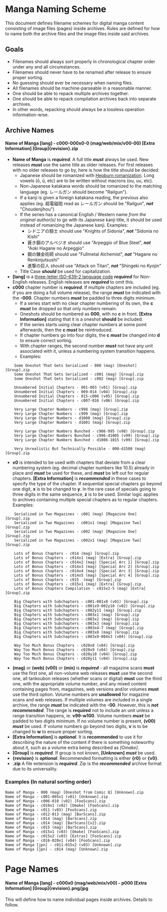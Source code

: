 # Manga Naming Scheme

This document defines filename schemes for digital manga content consisting of image files (pages) inside archives. Rules are defined for how to name both the archive files and the image files inside said archives.

## Goals

* Filenames should always sort properly in chronological chapter order under any and all circumstances.
* Filenames should never have to be renamed after release to ensure proper sorting.
* No guessing should ever be necessary when naming files.
* All filenames should be machine-parseable in a reasonable manner.
* One should be able to repack multiple archives together.
* One should be able to repack compilation archives back into separate archives.
* In other words, repacking should always be a lossless operation information-wise.

## Archive Names

#### **Name of Manga [lang] - c000-000x0-0 (mag/web/mix/v00-00) [Extra Information] [Group]{revision}.zip**

- **Name of Manga** is ***required***. A full title ***must*** always be used. New releases ***must*** use the same title as older releases. For first releases with no older releases to go by, here is how the title should be decided:
  - Japanese should be romanized with [Hepburn romanization](http://en.wikipedia.org/wiki/Hepburn_romanization). Long vowels (ō, ū, etc) are to be written without macrons (ou, uu, etc).
  - Non-Japanese katakana words should be romanized to the matching language (eg. レールガン should become "Railgun").
  - If a kanji is given a foreign katakana reading, the previous also applies (eg. 超電磁砲 read as レールガン should be "Railgun", ***not*** "Choudenjihou")
  - If the series has a canonical English / Western name *from the original author(s)* to go with its Japanese kanji title, it should be used instead of romanizing the Japanese kanji. Examples:
      -  シドニアの騎士 should use "Knights of Sidonia", ***not*** "Sidonia no Kishi"
      - 蒼き鋼のアルペジオ should use "Arpeggio of Blue Steel", ***not*** "Aoki Hagane no Arpeggio"
      - 鋼の錬金術師 should use "Fullmetal Alchemist", ***not*** "Hagane no Renkinjutsushi"
      - 進撃の巨人 should use "Attack on Titan", ***not*** "Shingeki no Kyojin"
  - Title Case ***should*** be used for capitalization.
- **[lang]** is a [three-letter ISO-639-2 language code](http://en.wikipedia.org/wiki/List_of_ISO_639-1_codes) ***required*** for Non-English releases. English releases are ***required*** to omit this.
- **c000** chapter number is ***required***. If multiple chapters are included (eg. if you are doing a full volume release), the range ***must*** be indicated with the **-000**. Chapter numbers ***must*** be padded to three digits minimum.
  - If a series start with no clear chapter numbering of its own, the **c** ***must*** be dropped so that only numbers remain.
  - Oneshots should be numbered as **000**, with no **c** in front. **[Extra Information]** stating that it is a oneshot **should** be included.
  - If the series starts using clear chapter numbers at some point afterwards, then the **c** ***must*** be reintroduced.
  - If chapter numbers go into four digits, the **c** ***must*** be changed into **d** to ensure correct sorting.
  - With chapter ranges, the second number ***must*** not have any unit associated with it, unless a numbering system transition happens.
  - Examples:
```
    Some Oneshot That Gets Serialized - 000 (mag) [Oneshot] [Group].zip
    Some Oneshot That Gets Serialized - c001 (mag) [Group].zip
    Some Oneshot That Gets Serialized - c002 (mag) [Group].zip
    
    Unnumbered Initial Chapters - 001-003 (v01) [Group].zip
    Unnumbered Initial Chapters - 009-014 (v04) [Group].zip
    Unnumbered Initial Chapters - 015-c006 (v05) [Group].zip
    Unnumbered Initial Chapters - c007-016 (v06) [Group].zip
    
    Very Large Chapter Numbers - c998 (mag) [Group].zip
    Very Large Chapter Numbers - c999 (mag) [Group].zip
    Very Large Chapter Numbers - d1000 (mag) [Group].zip
    Very Large Chapter Numbers - d1001 (mag) [Group].zip
    
    Very Large Chapter Numbers Bunched - c986-995 (v98) [Group].zip
    Very Large Chapter Numbers Bunched - c996-d1005 (v99) [Group].zip
    Very Large Chapter Numbers Bunched - d1006-1015 (v99) [Group].zip
    
    Very Unrealistic But Technically Possible - 000-d1500 (mag) [Group].zip
```
- **x0** is intended to be used with chapters that deviate from a clear numbering system (eg. decimal chapter numbers like 10.5) already in place and ***must*** be used for these, and ***must*** be left out for regular chapters. **[Extra Information]** is ***recommended*** in these cases to specify the type of the chapter. If sequential special chapters go beyond one digit, **x** is to be changed to **y**. In the rare case of specials going to three digits in the same sequence, **z** is to be used. Similar logic applies to archives containing multiple special chapters as to regular chapters. Examples:
```
    Serialized in Two Magazines - c001 (mag) [Magazine One] [Group].zip
    Serialized in Two Magazines - c001x1 (mag) [Magazine Two] [Group].zip
    Serialized in Two Magazines - c002 (mag) [Magazine One] [Group].zip
    Serialized in Two Magazines - c002x1 (mag) [Magazine Two] [Group].zip
    
    Lots of Bonus Chapters - c014 (mag) [Group].zip
    Lots of Bonus Chapters - c014x1 (mag) [Extra] [Group].zip
    Lots of Bonus Chapters - c014x2 (mag) [Special Arc 1] [Group].zip
    Lots of Bonus Chapters - c014x3 (mag) [Special Arc 2] [Group].zip
    Lots of Bonus Chapters - c014x4 (mag) [Special Arc 3] [Group].zip
    Lots of Bonus Chapters - c014x5 (mag) [Special Arc 4] [Group].zip
    Lots of Bonus Chapters - c015  (mag) [Group].zip
    Lots of Bonus Chapters - c015x1 (mag) [Extra] [Group].zip
    Lots of Bonus Chapters Compilation - c015x2-5 (mag) [Extra] [Group].zip

    Big Chapters with Subchapters - c001-001x8 (v01) [Group].zip
    Big Chapters with Subchapters - c001x9-002y10 (v02) [Group].zip
    Big Chapters with Subchapters - c002y11 (mag) [Group].zip
    Big Chapters with Subchapters - c003x1 (mag) [Group].zip
    Big Chapters with Subchapters - c003x2 (mag) [Group].zip
    Big Chapters with Subchapters - c003x3 (mag) [Group].zip
    Big Chapters with Subchapters - c003x4-7 (mag) [Group].zip
    Big Chapters with Subchapters - c003x8 (mag) [Group].zip
    Big Chapters with Subchapters - c003x9-004x3 (v04) [Group].zip
    
    Way Too Much Bonus Chapters - c020x8 (v04) [Group].zip
    Way Too Much Bonus Chapters - c020x9 (v04) [Group].zip
    Way Too Much Bonus Chapters - c020y10 (v04) [Group].zip
    Way Too Much Bonus Chapters - c020y11 (v04) [Group].zip
```
- **(mag)** or **(web)** **(v00)** or **(mix)** is ***required*** - all magazine scans **must** use the first one, all non-volume web releases **must** use the second one, all tankoubon releases (whether scans or digital) **must** use the third one, with the appropriate volume number, and any mixed content containing pages from, magazines, web versions and/or volumes **must** use the third option. Volume numbers are **unallowed** for magazine scans and web releases. If multiple volumes are included in a single archive, the range ***must*** be indicated with the **-00**. However, this is ***not recommended***. The range is **required** not to include an unit unless a range transition happens, ie. **v99-w100**. Volume numbers ***must*** be padded to two digits minimum. If no volume number is present, **(v00)** ***must*** be used. If volume numbers go beyond two digits, **v** is to be changed to **w** to ensure proper sorting.
- **[Extra Information]** is ***optional***. It is **recommended** to use it for describing the nature of the content if there is something noteworthy about it, such as a volume extra being described as *[Omake]*.
- **[Group]** is ***required***. If group is not known, **[Unknown]** ***must*** be used.
- **{revision}** is ***optional***. Recommended formatting is either **{r0}** or **{v0}**.
- **.zip** A file extension is ***required***. Zip is the ***recommended*** archive format due to its universality.

### Examples (In natural sorting order)
```
Name of Manga - 000 (mag) [Oneshot from Comic Q] [Unknown].zip
Name of Manga - c001-005x1 (v01) [Unknown].zip
Name of Manga - c006-010 (v02) [FooScans].zip
Name of Manga - c010x1 (v02) [Omake] [FooScans].zip
Name of Manga - c011 (v03) [FooScans].zip
Name of Manga - c012-013 (mag) [BarScans].zip
Name of Manga - c014 (mag) [BarScans].zip
Name of Manga - c014 (mag) [BarScans]{v2}.zip
Name of Manga - c015 (mag) [BarScans].zip
Name of Manga - c015x1 (v03) [Omake] [FooScans].zip
Name of Manga - c015x2 (v03) [Extras] [FooScans].zip
Name of Manga - c016-020x1 (v04) [FooScans].zip
Name of Manga [jpn] - c011-015x2 (v03) [Unknown].zip
Name of Manga [jpn] - c014 (mag) [Unknown].zip
```

# Page Names

#### **Name of Manga [lang] - c000x0 (mag/web/mix/v00) - p000 [Extra Information] [Group]{revision}.png/jpg**

This will define how to name individual pages inside archives. Details to follow.